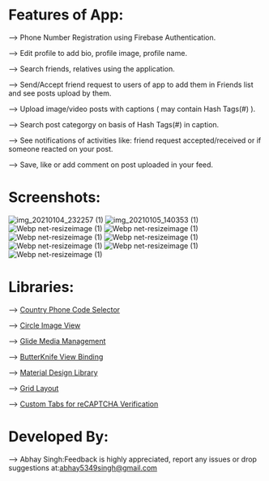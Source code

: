 # Features of App:
--> Phone Number Registration using Firebase Authentication.

--> Edit profile to add bio, profile image, profile name.

--> Search friends, relatives using the application.

--> Send/Accept friend request to users of app to add them in Friends list and see posts upload by them.

--> Upload image/video posts with captions ( may contain Hash Tags(#) ).

--> Search post categorgy on basis of Hash Tags(#) in caption.

--> See notifications of activities like: friend request accepted/received or if someone reacted on your post.

--> Save, like or add comment on post uploaded in your feed.

# Screenshots:
![img_20210104_232257 (1)](https://user-images.githubusercontent.com/48565759/103565874-1b750d80-4ee7-11eb-93f7-7b059faaaeb3.png)
![img_20210105_140353 (1)](https://user-images.githubusercontent.com/48565759/103624298-57e45000-4f5f-11eb-8b17-6c033b1c29a0.png)
![Webp net-resizeimage (1)](https://user-images.githubusercontent.com/48565759/103566440-064cae80-4ee8-11eb-9d01-e2275299ed90.png)
![Webp net-resizeimage (1)](https://user-images.githubusercontent.com/48565759/103566701-75c29e00-4ee8-11eb-83bf-14b70b3b17c3.png)
![Webp net-resizeimage (1)](https://user-images.githubusercontent.com/48565759/103566847-be7a5700-4ee8-11eb-8868-1d99bbd6f1b0.png)
![Webp net-resizeimage (1)](https://user-images.githubusercontent.com/48565759/103567176-524c2300-4ee9-11eb-8ea7-23f1d4a4e0ed.png)
![Webp net-resizeimage (1)](https://user-images.githubusercontent.com/48565759/103567301-94756480-4ee9-11eb-953a-f5e9a23ca8c0.png)
![Webp net-resizeimage (1)](https://user-images.githubusercontent.com/48565759/103567601-1b2a4180-4eea-11eb-8934-3c14b7e47eb6.png)
![Webp net-resizeimage (1)](https://user-images.githubusercontent.com/48565759/103567732-5af12900-4eea-11eb-93ea-457d116ef993.png)

# Libraries:
--> [Country Phone Code Selector](https://github.com/hbb20/CountryCodePickerProject)

--> [Circle Image View](https://github.com/hdodenhof/CircleImageView)

--> [Glide Media Management](https://github.com/bumptech/glide)

--> [ButterKnife View Binding](https://github.com/JakeWharton/butterknife)

--> [Material Design Library](https://github.com/navasmdc/MaterialDesignLibrary)

--> [Grid Layout](https://developer.android.com/jetpack/androidx/releases/gridlayout)

--> [Custom Tabs for reCAPTCHA Verification](https://developers.google.com/web/android/custom-tabs/implementation-guide)

# Developed By:
--> Abhay Singh:Feedback is highly appreciated, report any issues or drop suggestions at:[abhay5349singh@gmail.com](mailto:abhay5349singh@gmail.com)
